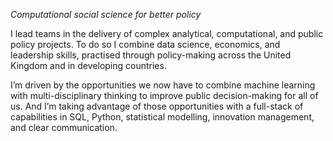 


 *Computational social science for better policy*
 
I lead teams in the delivery of complex analytical, computational, and public policy projects. To do so I combine data science, economics, and leadership skills, practised through policy-making across the United Kingdom and in developing countries.

I’m driven by the opportunities we now have to combine machine learning with multi-disciplinary thinking to improve public decision-making for all of us. And I’m taking advantage of those opportunities with a full-stack of capabilities in SQL, Python, statistical modelling, innovation management, and clear communication.
